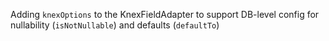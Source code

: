 Adding `knexOptions` to the KnexFieldAdapter to support DB-level config for nullability (`isNotNullable`) and defaults (`defaultTo`)